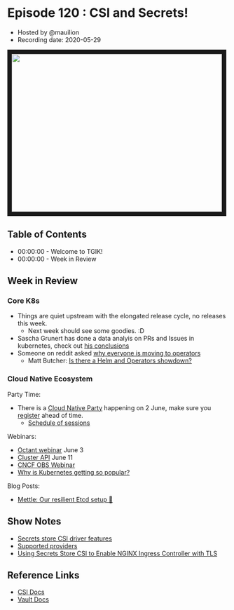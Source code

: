 # Episode 120 : CSI and Secrets!

- Hosted by @mauilion
- Recording date: 2020-05-29

<!--- Thumbnailed embed of the video, n8Xo_ghCIOSY is the video id from the youtube url --->

<a href="https://www.youtube.com/watch?v=IznsHhKL428
" target="_blank"><img src="http://img.youtube.com/vi/IznsHhKL428/hqdefault.jpg" width="480" height="360" border="10" /></a>

## Table of Contents 

- 00:00:00 - Welcome to TGIK!
- 00:00:00 - Week in Review

## Week in Review

### Core K8s

- Things are quiet upstream with the elongated release cycle, no releases this week.
    - Next week should see some goodies. :D
- Sascha Grunert has done a data analyis on PRs and Issues in kubernetes, check out [his conclusions](https://kubernetes.io/blog/2020/05/my-exciting-journey-into-kubernetes-history/)
- Someone on reddit asked [why everyone is moving to operators](https://old.reddit.com/r/kubernetes/comments/gsgpgz/why_is_everyone_moving_to_an_operator_based/)
    - Matt Butcher: [Is there a Helm and Operators showdown?](https://cloudblogs.microsoft.com/opensource/2020/04/02/when-to-use-helm-operators-kubernetes-ops/)

### Cloud Native Ecosystem

Party Time:

- There is a [Cloud Native Party](https://cloudnativeeparty.com/) happening on 2 June, make sure you [register](https://cloudnativeeparty.com/#section-registration) ahead of time.
  - [Schedule of sessions](https://cloudnativeeparty.com/#sessions)

Webinars: 
- [Octant webinar](https://www.cncf.io/webinars/how-to-better-understand-k8s-workloads-using-octant/) June 3
- [Cluster API](https://www.cncf.io/webinars/cluster-api-capi-a-kubernetes-subproject-to-simplify-cluster-lifecycle-management/) June 11
- [CNCF OBS Webinar](https://www.cncf.io/webinars/how-to-conduct-a-great-livestream-open-broadcaster-softwareobs-deep-dive/)
- [Why is Kubernetes getting so popular?](https://stackoverflow.blog/2020/05/29/why-kubernetes-getting-so-popular/)


Blog Posts:
- [Mettle: Our resilient Etcd setup 💪](https://medium.com/swlh/mettle-our-resilient-etcd-setup-cebbade92418)


## Show Notes
- [Secrets store CSI driver features](https://github.com/kubernetes-sigs/secrets-store-csi-driver)
- [Supported providers](https://github.com/kubernetes-sigs/secrets-store-csi-driver#use-the-secrets-store-csi-driver-with-a-provider)
- [Using Secrets Store CSI to Enable NGINX Ingress Controller with TLS](https://github.com/kubernetes-sigs/secrets-store-csi-driver/tree/master/sample/ingress-controller-tls)

## Reference Links
- [CSI Docs](https://kubernetes-csi.github.io/docs/secrets-and-credentials.html)
- [Vault Docs](https://learn.hashicorp.com/vault/kubernetes/secret-store-driver#create-a-pod-with-secret-mounted)
